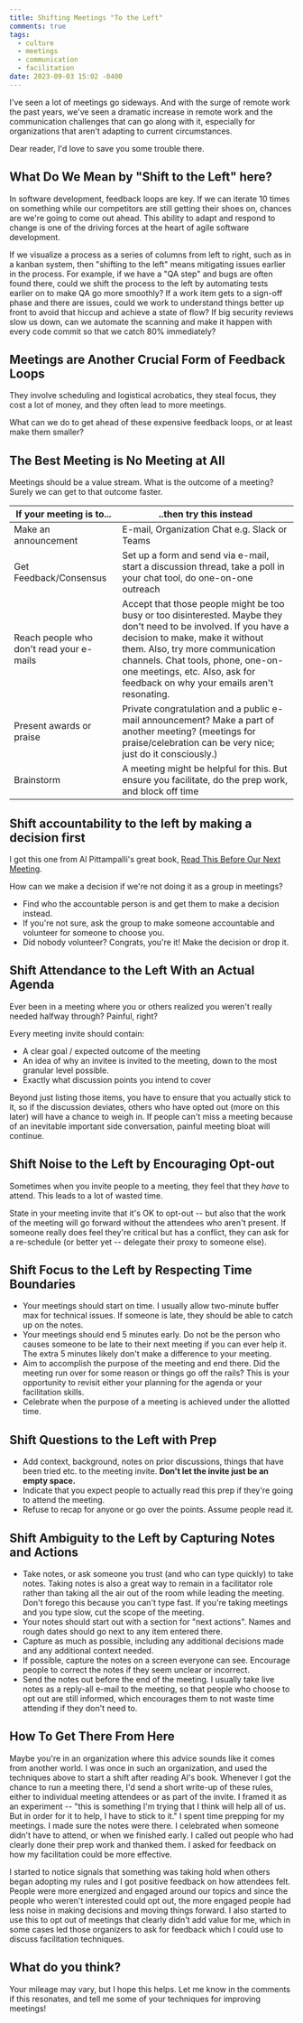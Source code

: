 ```yaml
---
title: Shifting Meetings "To the Left"
comments: true
tags:
  - culture
  - meetings
  - communication
  - facilitation
date: 2023-09-03 15:02 -0400
---
```

I've seen a lot of meetings go sideways. And with the surge of remote work the past years, we've seen a dramatic increase in remote work and the communication challenges that can go along with it, especially for organizations that aren't adapting to current circumstances.

Dear reader, I'd love to save you some trouble there.

## What Do We Mean by "Shift to the Left" here?

In software development, feedback loops are key. If we can iterate 10 times on something while our competitors are still getting their shoes on, chances are we're going to come out ahead. This ability to adapt and respond to change is one of the driving forces at the heart of agile software development.

If we visualize a process as a series of columns from left to right, such as in a kanban system, then "shifting to the left" means mitigating issues earlier in the process. For example, if we have a "QA step" and bugs are often found there, could we shift the process to the left by automating tests earlier on to make QA go more smoothly? If a work item gets to a sign-off phase and there are issues, could we work to understand things better up front to avoid that hiccup and achieve a state of flow? If big security reviews slow us down, can we automate the scanning and make it happen with every code commit so that we catch 80% immediately?

## Meetings are Another Crucial Form of Feedback Loops

They involve scheduling and logistical acrobatics, they steal focus, they cost a lot of money, and they often lead to more meetings.

What can we do to get ahead of these expensive feedback loops, or at least make them smaller?

## The Best Meeting is No Meeting at All

Meetings should be a value stream. What is the outcome of a meeting? Surely we can get to that outcome faster.

| If your meeting is to... | ..then try this instead |
| ---------------------- | ---------------- |
| Make an announcement | E-mail, Organization Chat e.g. Slack or Teams |
| Get Feedback/Consensus | Set up a form and send via e-mail, start a discussion thread, take a poll in your chat tool, do one-on-one outreach |
| Reach people who don't read your e-mails | Accept that those people might be too busy or too disinterested. Maybe they don't need to be involved. If you have a decision to make, make it without them. Also, try more communication channels. Chat tools, phone, one-on-one meetings, etc. Also, ask for feedback on why your emails aren't resonating. |
| Present awards or praise | Private congratulation and a public e-mail announcement? Make a part of another meeting? (meetings for praise/celebration can be very nice; just do it consciously.) |
| Brainstorm | A meeting might be helpful for this. But ensure you facilitate, do the prep work, and block off time |

## Shift accountability to the left by making a decision first

I got this one from Al Pittampalli's great book, [Read This Before Our Next Meeting](https://www.amazon.com/Read-This-Before-Next-Meeting/dp/1936719169).

How can we make a decision if we're not doing it as a group in meetings?

* Find who the accountable person is and get them to make a decision instead.
* If you're not sure, ask the group to make someone accountable and volunteer for someone to choose you.
* Did nobody volunteer? Congrats, you're it! Make the decision or drop it.

## Shift Attendance to the Left With an Actual Agenda

Ever been in a meeting where you or others realized you weren't really needed halfway through? Painful, right?

Every meeting invite should contain:

* A clear goal / expected outcome of the meeting
* An idea of why an invitee is invited to the meeting, down to the most granular level possible.
* Exactly what discussion points you intend to cover

Beyond just listing those items, you have to ensure that you actually stick to it, so if the discussion deviates, others who have opted out (more on this later) will have a chance to weigh in. If people can't miss a meeting because of an inevitable important side conversation, painful meeting bloat will continue.

## Shift Noise to the Left by Encouraging Opt-out

Sometimes when you invite people to a meeting, they feel that they _have_ to attend. This leads to a lot of wasted time.

State in your meeting invite that it's OK to opt-out -- but also that the work of the meeting will go forward without the attendees who aren't present. If someone really does feel they're critical but has a conflict, they can ask for a re-schedule (or better yet -- delegate their proxy to someone else).

## Shift Focus to the Left by Respecting Time Boundaries

* Your meetings should start on time. I usually allow two-minute buffer max for technical issues. If someone is late, they should be able to catch up on the notes.
* Your meetings should end 5 minutes early. Do not be the person who causes someone to be late to their next meeting if you can ever help it. The extra 5 minutes likely don't make a difference to your meeting.
* Aim to accomplish the purpose of the meeting and end there. Did the meeting run over for some reason or things go off the rails? This is your opportunity to revisit either your planning for the agenda or your facilitation skills.
* Celebrate when the purpose of a meeting is achieved under the allotted time.

## Shift Questions to the Left with Prep

* Add context, background, notes on prior discussions, things that have been tried etc. to the meeting invite. **Don't let the invite just be an empty space.**
* Indicate that you expect people to actually read this prep if they're going to attend the meeting.
* Refuse to recap for anyone or go over the points. Assume people read it.

## Shift Ambiguity to the Left by Capturing Notes and Actions

* Take notes, or ask someone you trust (and who can type quickly) to take notes. Taking notes is also a great way to remain in a facilitator role rather than taking all the air out of the room while leading the meeting. Don't forego this because you can't type fast. If you're taking meetings and you type slow, cut the scope of the meeting.
* Your notes should start out with a section for "next actions". Names and rough dates should go next to any item entered there.
* Capture as much as possible, including any additional decisions made and any additional context needed.
* If possible, capture the notes on a screen everyone can see. Encourage people to correct the notes if they seem unclear or incorrect.
* Send the notes out before the end of the meeting. I usually take live notes as a reply-all e-mail to the meeting, so that people who choose to opt out are still informed, which encourages them to not waste time attending if they don't need to.

## How To Get There From Here

Maybe you're in an organization where this advice sounds like it comes from another world. I was once in such an organization, and used the techniques above to start a shift after reading Al's book. Whenever I got the chance to run a meeting there, I'd send a short write-up of these rules, either to individual meeting attendees or as part of the invite. I framed it as an experiment -- "this is something I'm trying that I think will help all of us. But in order for it to help, I have to stick to it." I spent time prepping for my meetings. I made sure the notes were there. I celebrated when someone didn't have to attend, or when we finished early. I called out people who had clearly done their prep work and thanked them. I asked for feedback on how my facilitation could be more effective.

I started to notice signals that something was taking hold when others began adopting my rules and I got positive feedback on how attendees felt. People were more energized and engaged around our topics and since the people who weren't interested could opt out, the more engaged people had less noise in making decisions and moving things forward. I also started to use this to opt out of meetings that clearly didn't add value for me, which in some cases led those organizers to ask for feedback which I could use to discuss facilitation techniques.

## What do you think?

Your mileage may vary, but I hope this helps. Let me know in the comments if this resonates, and tell me some of your techniques for improving meetings!

